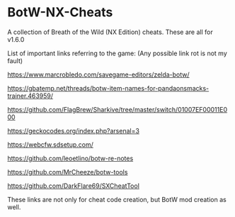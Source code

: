 # BotW-NX-Cheats
A collection of Breath of the Wild (NX Edition) cheats. These are all for v1.6.0


List of important links referring to the game:
(Any possible link rot is not my fault)

https://www.marcrobledo.com/savegame-editors/zelda-botw/

https://gbatemp.net/threads/botw-item-names-for-pandaonsmacks-trainer.463959/

https://github.com/FlagBrew/Sharkive/tree/master/switch/01007EF00011E000

https://geckocodes.org/index.php?arsenal=3

https://webcfw.sdsetup.com/

https://github.com/leoetlino/botw-re-notes

https://github.com/MrCheeze/botw-tools

https://github.com/DarkFlare69/SXCheatTool

These links are not only for cheat code creation, but BotW mod creation as well.